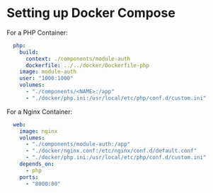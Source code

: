 # Setting up Docker Compose

For a PHP Container:

```yml
  php:
    build:
      context: ./components/module-auth
      dockerfile: ../../docker/Dockerfile-php
    image: module-auth
    user: "1000:1000"
    volumes:
      - "./components/<NAME>:/app"
      - "./docker/php.ini:/usr/local/etc/php/conf.d/custom.ini"
```

For a Nginx Container:

```yml
  web:
    image: nginx
    volumes:
      - "./components/module-auth:/app"
      - "./docker/nginx.conf:/etc/nginx/conf.d/default.conf"
      - "./docker/php.ini:/usr/local/etc/php/conf.d/custom.ini"
    depends_on:
      - php
    ports:
      - "8000:80"
```
